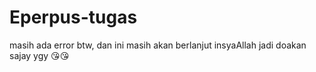 # Eperpus-tugas
masih ada error btw, dan ini masih akan berlanjut insyaAllah jadi doakan sajay ygy 😘😘
